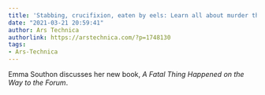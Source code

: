 ```yaml
---
title: 'Stabbing, crucifixion, eaten by eels: Learn all about murder the Roman way'
date: "2021-03-21 20:59:41"
author: Ars Technica
authorlink: https://arstechnica.com/?p=1748130
tags:
- Ars-Technica
---
```

Emma Southon discusses her new book, <em>A Fatal Thing Happened on the Way to the Forum</em>.